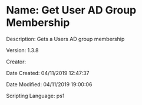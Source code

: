 ﻿# Name: Get User AD Group Membership

Description: Gets a Users AD group membership

Version: 1.3.8

Creator: 

Date Created: 04/11/2019 12:47:37

Date Modified: 04/11/2019 19:00:06

Scripting Language: ps1

